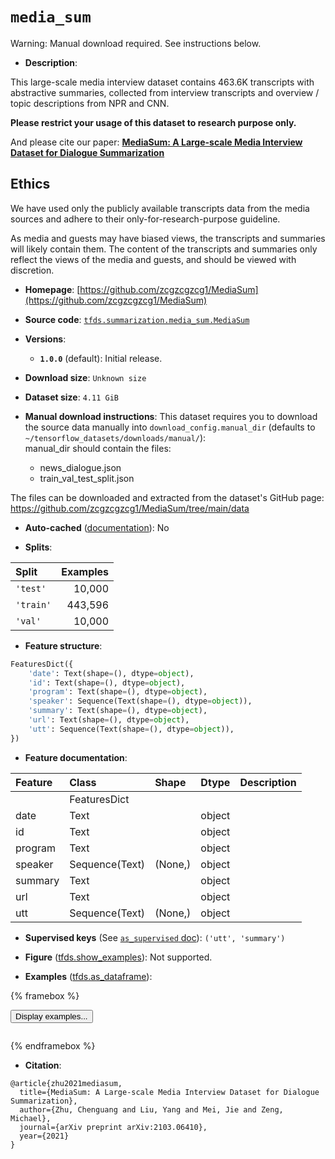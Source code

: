 <div itemscope itemtype="http://schema.org/Dataset">
  <div itemscope itemprop="includedInDataCatalog" itemtype="http://schema.org/DataCatalog">
    <meta itemprop="name" content="TensorFlow Datasets" />
  </div>
  <meta itemprop="name" content="media_sum" />
  <meta itemprop="description" content="This large-scale media interview dataset contains 463.6K transcripts with&#10;abstractive summaries, collected from interview transcripts and overview /&#10;topic descriptions from NPR and CNN.&#10;&#10;**Please restrict your usage of this dataset to research purpose only.**&#10;&#10;And please cite our paper:&#10;**[MediaSum: A Large-scale Media Interview Dataset for Dialogue Summarization](https://arxiv.org/abs/2103.06410)**&#10;&#10;## Ethics&#10;&#10;We have used only the publicly available transcripts data from the media&#10;sources and adhere to their only-for-research-purpose guideline.&#10;&#10;As media and guests may have biased views, the transcripts and summaries will&#10;likely contain them. The content of the transcripts and summaries only reflect&#10;the views of the media and guests, and should be viewed with discretion.&#10;&#10;To use this dataset:&#10;&#10;```python&#10;import tensorflow_datasets as tfds&#10;&#10;ds = tfds.load(&#x27;media_sum&#x27;, split=&#x27;train&#x27;)&#10;for ex in ds.take(4):&#10;  print(ex)&#10;```&#10;&#10;See [the guide](https://www.tensorflow.org/datasets/overview) for more&#10;informations on [tensorflow_datasets](https://www.tensorflow.org/datasets).&#10;&#10;" />
  <meta itemprop="url" content="https://www.tensorflow.org/datasets/catalog/media_sum" />
  <meta itemprop="sameAs" content="https://github.com/zcgzcgzcg1/MediaSum" />
  <meta itemprop="citation" content="@article{zhu2021mediasum,&#10;  title={MediaSum: A Large-scale Media Interview Dataset for Dialogue Summarization},&#10;  author={Zhu, Chenguang and Liu, Yang and Mei, Jie and Zeng, Michael},&#10;  journal={arXiv preprint arXiv:2103.06410},&#10;  year={2021}&#10;}" />
</div>

# `media_sum`


Warning: Manual download required. See instructions below.

*   **Description**:

This large-scale media interview dataset contains 463.6K transcripts with
abstractive summaries, collected from interview transcripts and overview / topic
descriptions from NPR and CNN.

**Please restrict your usage of this dataset to research purpose only.**

And please cite our paper:
**[MediaSum: A Large-scale Media Interview Dataset for Dialogue Summarization](https://arxiv.org/abs/2103.06410)**

## Ethics

We have used only the publicly available transcripts data from the media sources
and adhere to their only-for-research-purpose guideline.

As media and guests may have biased views, the transcripts and summaries will
likely contain them. The content of the transcripts and summaries only reflect
the views of the media and guests, and should be viewed with discretion.

*   **Homepage**:
    [https://github.com/zcgzcgzcg1/MediaSum](https://github.com/zcgzcgzcg1/MediaSum)

*   **Source code**:
    [`tfds.summarization.media_sum.MediaSum`](https://github.com/tensorflow/datasets/tree/master/tensorflow_datasets/summarization/media_sum/media_sum.py)

*   **Versions**:

    *   **`1.0.0`** (default): Initial release.

*   **Download size**: `Unknown size`

*   **Dataset size**: `4.11 GiB`

*   **Manual download instructions**: This dataset requires you to
    download the source data manually into `download_config.manual_dir`
    (defaults to `~/tensorflow_datasets/downloads/manual/`):<br/>
    manual_dir should contain the files:

    *   news_dialogue.json
    *   train_val_test_split.json

The files can be downloaded and extracted from the dataset's GitHub page:
https://github.com/zcgzcgzcg1/MediaSum/tree/main/data

*   **Auto-cached**
    ([documentation](https://www.tensorflow.org/datasets/performances#auto-caching)):
    No

*   **Splits**:

Split     | Examples
:-------- | -------:
`'test'`  | 10,000
`'train'` | 443,596
`'val'`   | 10,000

*   **Feature structure**:

```python
FeaturesDict({
    'date': Text(shape=(), dtype=object),
    'id': Text(shape=(), dtype=object),
    'program': Text(shape=(), dtype=object),
    'speaker': Sequence(Text(shape=(), dtype=object)),
    'summary': Text(shape=(), dtype=object),
    'url': Text(shape=(), dtype=object),
    'utt': Sequence(Text(shape=(), dtype=object)),
})
```

*   **Feature documentation**:

Feature | Class          | Shape   | Dtype  | Description
:------ | :------------- | :------ | :----- | :----------
        | FeaturesDict   |         |        |
date    | Text           |         | object |
id      | Text           |         | object |
program | Text           |         | object |
speaker | Sequence(Text) | (None,) | object |
summary | Text           |         | object |
url     | Text           |         | object |
utt     | Sequence(Text) | (None,) | object |

*   **Supervised keys** (See
    [`as_supervised` doc](https://www.tensorflow.org/datasets/api_docs/python/tfds/load#args)):
    `('utt', 'summary')`

*   **Figure**
    ([tfds.show_examples](https://www.tensorflow.org/datasets/api_docs/python/tfds/visualization/show_examples)):
    Not supported.

*   **Examples**
    ([tfds.as_dataframe](https://www.tensorflow.org/datasets/api_docs/python/tfds/as_dataframe)):

<!-- mdformat off(HTML should not be auto-formatted) -->

{% framebox %}

<button id="displaydataframe">Display examples...</button>
<div id="dataframecontent" style="overflow-x:auto"></div>
<script>
const url = "https://storage.googleapis.com/tfds-data/visualization/dataframe/media_sum-1.0.0.html";
const dataButton = document.getElementById('displaydataframe');
dataButton.addEventListener('click', async () => {
  // Disable the button after clicking (dataframe loaded only once).
  dataButton.disabled = true;

  const contentPane = document.getElementById('dataframecontent');
  try {
    const response = await fetch(url);
    // Error response codes don't throw an error, so force an error to show
    // the error message.
    if (!response.ok) throw Error(response.statusText);

    const data = await response.text();
    contentPane.innerHTML = data;
  } catch (e) {
    contentPane.innerHTML =
        'Error loading examples. If the error persist, please open '
        + 'a new issue.';
  }
});
</script>

{% endframebox %}

<!-- mdformat on -->

*   **Citation**:

```
@article{zhu2021mediasum,
  title={MediaSum: A Large-scale Media Interview Dataset for Dialogue Summarization},
  author={Zhu, Chenguang and Liu, Yang and Mei, Jie and Zeng, Michael},
  journal={arXiv preprint arXiv:2103.06410},
  year={2021}
}
```

